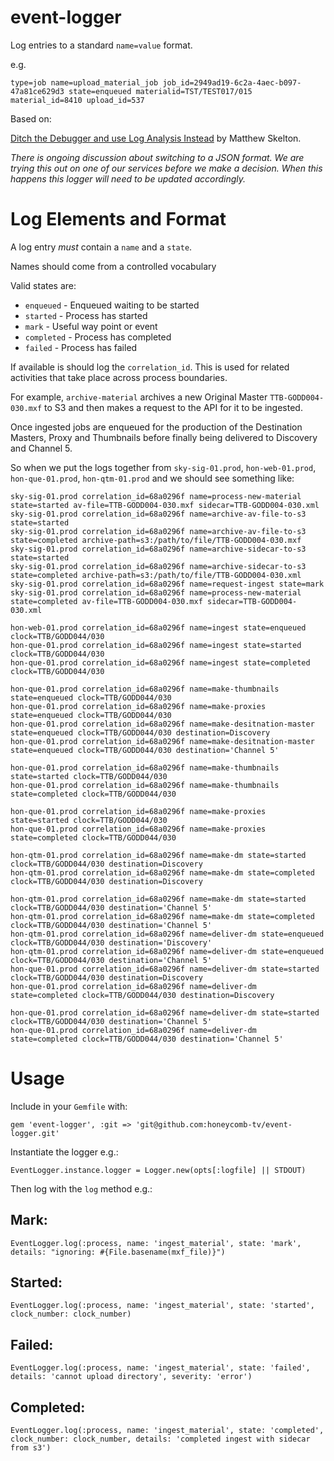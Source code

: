 # event-logger

Log entries to a standard `name=value` format.

e.g.

    type=job name=upload_material_job job_id=2949ad19-6c2a-4aec-b097-47a81ce629d3 state=enqueued materialid=TST/TEST017/015 material_id=8410 upload_id=537

Based on:

[Ditch the Debugger and use Log Analysis Instead](https://blog.logentries.com/2015/07/ditch-the-debugger-and-use-log-analysis-instead/) by Matthew Skelton.

*There is ongoing discussion about switching to a JSON format.  We are trying this out on one of our services before we make a decision.  When this happens this logger will need to be updated accordingly.*

# Log Elements and Format

A log entry _must_ contain a `name` and a `state`.

Names should come from a controlled vocabulary

Valid states are:

* `enqueued` - Enqueued waiting to be started
* `started` - Process has started
* `mark` - Useful way point or event 
* `completed` - Process has completed
* `failed` - Process has failed

If available is should log the `correlation_id`.  This is used for related activities that take place across process boundaries.  

For example, `archive-material` archives a new Original Master `TTB-GODD004-030.mxf` to S3 and then makes a request to the API for it to be ingested.

Once ingested jobs are enqueued for the production of the Destination Masters, Proxy and Thumbnails before finally being delivered to Discovery and Channel 5.

So when we put the logs together from `sky-sig-01.prod`, `hon-web-01.prod`, `hon-que-01.prod`, `hon-qtm-01.prod` and we should see something like:

    sky-sig-01.prod correlation_id=68a0296f name=process-new-material state=started av-file=TTB-GODD004-030.mxf sidecar=TTB-GODD004-030.xml
    sky-sig-01.prod correlation_id=68a0296f name=archive-av-file-to-s3 state=started
    sky-sig-01.prod correlation_id=68a0296f name=archive-av-file-to-s3 state=completed archive-path=s3:/path/to/file/TTB-GODD004-030.mxf
    sky-sig-01.prod correlation_id=68a0296f name=archive-sidecar-to-s3 state=started
    sky-sig-01.prod correlation_id=68a0296f name=archive-sidecar-to-s3 state=completed archive-path=s3:/path/to/file/TTB-GODD004-030.xml
    sky-sig-01.prod correlation_id=68a0296f name=request-ingest state=mark
    sky-sig-01.prod correlation_id=68a0296f name=process-new-material state=completed av-file=TTB-GODD004-030.mxf sidecar=TTB-GODD004-030.xml

    hon-web-01.prod correlation_id=68a0296f name=ingest state=enqueued clock=TTB/GODD044/030
    hon-que-01.prod correlation_id=68a0296f name=ingest state=started clock=TTB/GODD044/030
    hon-que-01.prod correlation_id=68a0296f name=ingest state=completed clock=TTB/GODD044/030

    hon-que-01.prod correlation_id=68a0296f name=make-thumbnails state=enqueued clock=TTB/GODD044/030
    hon-que-01.prod correlation_id=68a0296f name=make-proxies state=enqueued clock=TTB/GODD044/030
    hon-que-01.prod correlation_id=68a0296f name=make-desitnation-master state=enqueued clock=TTB/GODD044/030 destination=Discovery
    hon-que-01.prod correlation_id=68a0296f name=make-desitnation-master state=enqueued clock=TTB/GODD044/030 destination='Channel 5'

    hon-que-01.prod correlation_id=68a0296f name=make-thumbnails state=started clock=TTB/GODD044/030 
    hon-que-01.prod correlation_id=68a0296f name=make-thumbnails state=completed clock=TTB/GODD044/030 

    hon-que-01.prod correlation_id=68a0296f name=make-proxies state=started clock=TTB/GODD044/030 
    hon-que-01.prod correlation_id=68a0296f name=make-proxies state=completed clock=TTB/GODD044/030 

    hon-qtm-01.prod correlation_id=68a0296f name=make-dm state=started clock=TTB/GODD044/030 destination=Discovery
    hon-qtm-01.prod correlation_id=68a0296f name=make-dm state=completed clock=TTB/GODD044/030 destination=Discovery

    hon-qtm-01.prod correlation_id=68a0296f name=make-dm state=started clock=TTB/GODD044/030 destination='Channel 5'
    hon-qtm-01.prod correlation_id=68a0296f name=make-dm state=completed clock=TTB/GODD044/030 destination='Channel 5'
    hon-qtm-01.prod correlation_id=68a0296f name=deliver-dm state=enqueued clock=TTB/GODD044/030 destination='Discovery' 
    hon-qtm-01.prod correlation_id=68a0296f name=deliver-dm state=enqueued clock=TTB/GODD044/030 destination='Channel 5' 
    hon-que-01.prod correlation_id=68a0296f name=deliver-dm state=started clock=TTB/GODD044/030 destination=Discovery 
    hon-que-01.prod correlation_id=68a0296f name=deliver-dm state=completed clock=TTB/GODD044/030 destination=Discovery 

    hon-que-01.prod correlation_id=68a0296f name=deliver-dm state=started clock=TTB/GODD044/030 destination='Channel 5' 
    hon-que-01.prod correlation_id=68a0296f name=deliver-dm state=completed clock=TTB/GODD044/030 destination='Channel 5'

# Usage

Include in your `Gemfile` with:

	gem 'event-logger', :git => 'git@github.com:honeycomb-tv/event-logger.git'

Instantiate the logger e.g.:

	EventLogger.instance.logger = Logger.new(opts[:logfile] || STDOUT)
	
Then log with the `log` method e.g.:

## Mark:
	EventLogger.log(:process, name: 'ingest_material', state: 'mark', details: "ignoring: #{File.basename(mxf_file)}")
## Started:
	EventLogger.log(:process, name: 'ingest_material', state: 'started', clock_number: clock_number)
## Failed:
	EventLogger.log(:process, name: 'ingest_material', state: 'failed', details: 'cannot upload directory', severity: 'error')
## Completed:
	EventLogger.log(:process, name: 'ingest_material', state: 'completed', clock_number: clock_number, details: 'completed ingest with sidecar from s3')